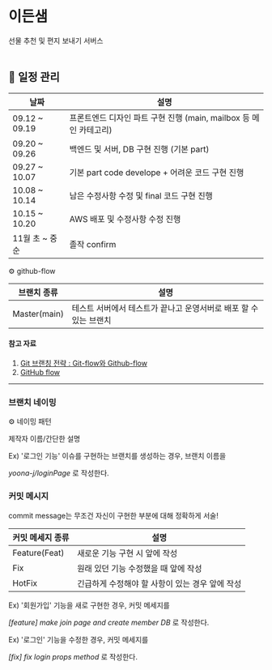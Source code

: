 # 이든샘
선물 추천 및 편지 보내기 서버스
<br><br>

## 👀 일정 관리
|     날짜      |                          설명                                |
| ------------- | ------------------------------------------------------------ |
| 09.12 ~ 09.19 | 프론트엔드 디자인 파트 구현 진행 (main, mailbox 등 메인 카테고리) |
| 09.20 ~ 09.26 | 백엔드 및 서버, DB 구현 진행 (기본 part)                        |
| 09.27 ~ 10.07 | 기본 part code develope + 어려운 코드 구현 진행                 |
| 10.08 ~ 10.14 | 남은 수정사항 수정 및 final 코드 구현 진행                       |
| 10.15 ~ 10.20 | AWS 배포 및 수정사항 수정 진행                                  |
| 11월 초 ~ 중순 | 졸작 confirm                                                  |

⚙️ github-flow

| 브랜치 종류  | 설명                                                          |
| ------------ | ------------------------------------------------------------ |
| Master(main) | 테스트 서버에서 테스트가 끝나고 운영서버로 배포 할 수 있는 브랜치   |

#### 참고 자료
1. [Git 브랜칭 전략 : Git-flow와 Github-flow](https://hellowoori.tistory.com/56)
2. [GitHub flow](https://docs.github.com/en/get-started/quickstart/github-flow)

---

### 브랜치 네이밍
⚙️ 네이밍 패턴

제작자 이름/간단한 설명

Ex) '로그인 기능' 이슈를 구현하는 브랜치를 생성하는 경우, 브랜치 이름을

*yoona-j/loginPage* 로 작성한다.

### 커밋 메시지

commit message는 무조건 자신이 구현한 부분에 대해 정확하게 서술!

| 커밋 메세지 종류  | 설명                                                          |
| ------------ | ------------------------------------------------------------ |
| Feature(Feat) | 새로운 기능 구현 시 앞에 작성   |
| Fix | 원래 있던 기능 수정했을 때 앞에 작성   |
| HotFix | 긴급하게 수정해야 할 사항이 있는 경우 앞에 작성   |

Ex) '회원가입' 기능을 새로 구현한 경우, 커밋 메세지를

*[feature] make join page and create member DB* 로 작성한다.

Ex) '로그인' 기능을 수정한 경우, 커밋 메세지를

*[fix] fix login props method* 로 작성한다.

